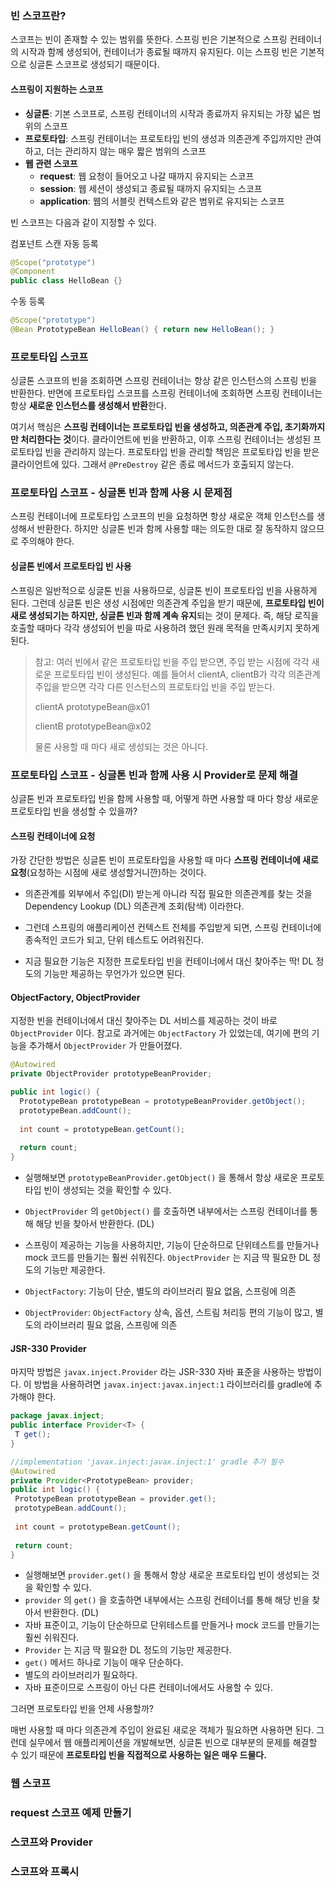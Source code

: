 ### 빈 스코프란?

스코프는 빈이 존재할 수 있는 범위를 뜻한다. 스프링 빈은 기본적으로 스프링 컨테이너의 시작과 함께 생성되어, 컨테이너가 종료될 때까지 유지된다. 이는 스프링 빈은 기본적으로 싱글톤 스코프로 생성되기 때문이다.



#### 스프링이 지원하는 스코프

- **싱글톤**: 기본 스코프로, 스프링 컨테이너의 시작과 종료까지 유지되는 가장 넓은 범위의 스코프
- **프로토타입**: 스프링 컨테이너는 프로토타입 빈의 생성과 의존관계 주입까지만 관여하고, 더는 관리하지 않는 매우 짧은 범위의 스코프
- **웹 관련 스코프**
  - **request**: 웹 요청이 들어오고 나갈 때까지 유지되는 스코프
  - **session**: 웹 세션이 생성되고 종료될 때까지 유지되는 스코프
  - **application**: 웹의 서블릿 컨텍스트와 같은 범위로 유지되는 스코프



빈 스코프는 다음과 같이 지정할 수 있다. 

컴포넌트 스캔 자동 등록 

``` java 
@Scope("prototype") 
@Component 
public class HelloBean {} 
```



수동 등록 

``` java
@Scope("prototype") 
@Bean PrototypeBean HelloBean() { return new HelloBean(); } 
```



### 프로토타입 스코프

싱글톤 스코프의 빈을 조회하면 스프링 컨테이너는 항상 같은 인스턴스의 스프링 빈을 반환한다. 반면에 프로토타입 스코프를 스프링 컨테이너에 조회하면 스프링 컨테이너는 항상 **새로운 인스턴스를 생성해서 반환**한다.



여기서 핵심은 **스프링 컨테이너는 프로토타입 빈을 생성하고, 의존관계 주입, 초기화까지만 처리한다는 것**이다. 클라이언트에 빈을 반환하고, 이후 스프링 컨테이너는 생성된 프로토타입 빈을 관리하지 않는다. 프로토타입 빈을 관리할 책임은 프로토타입 빈을 받은 클라이언트에 있다. 그래서 `@PreDestroy` 같은 종료 메서드가 호출되지 않는다.



### 프로토타입 스코프 - 싱글톤 빈과 함께 사용 시 문제점

스프링 컨테이너에 프로토타입 스코프의 빈을 요청하면 항상 새로운 객체 인스턴스를 생성해서 반환한다. 하지만 싱글톤 빈과 함께 사용할 때는 의도한 대로 잘 동작하지 않으므로 주의해야 한다.



#### 싱글톤 빈에서 프로토타입 빈 사용

스프링은 일반적으로 싱글톤 빈을 사용하므로, 싱글톤 빈이 프로토타입 빈을 사용하게 된다. 그런데 싱글톤 빈은 생성 시점에만 의존관계 주입을 받기 때문에, **프로토타입 빈이 새로 생성되기는 하지만, 싱글톤 빈과 함께 계속 유지**되는 것이 문제다. 즉, 해당 로직을 호출할 때마다 각각 생성되어 빈을 따로 사용하려 했던 원래 목적을 만족시키지 못하게 된다.



> 참고: 여러 빈에서 같은 프로토타입 빈을 주입 받으면, 주입 받는 시점에 각각 새로운 프로토타입 빈이 생성된다. 예를 들어서 clientA, clientB가 각각 의존관계 주입을 받으면 각각 다른 인스턴스의 프로토타입 빈을 주입 받는다.
>
> clientA prototypeBean@x01 
>
> clientB prototypeBean@x02 
>
> 물론 사용할 때 마다 새로 생성되는 것은 아니다.



### 프로토타입 스코프 - 싱글톤 빈과 함께 사용 시 Provider로 문제 해결

싱글톤 빈과 프로토타입 빈을 함께 사용할 때, 어떻게 하면 사용할 때 마다 항상 새로운 프로토타입 빈을 생성할 수 있을까?



#### 스프링 컨테이너에 요청

가장 간단한 방법은 싱글톤 빈이 프로토타입을 사용할 때 마다 **스프링 컨테이너에 새로 요청**(요청하는 시점에 새로 생성할거니깐)하는 것이다.



- 의존관계를 외부에서 주입(DI) 받는게 아니라 직접 필요한 의존관계를 찾는 것을 Dependency Lookup (DL) 의존관계 조회(탐색) 이라한다.

- 그런데 스프링의 애플리케이션 컨텍스트 전체를 주입받게 되면, 스프링 컨테이너에 종속적인 코드가 되고, 단위 테스트도 어려워진다. 
- 지금 필요한 기능은 지정한 프로토타입 빈을 컨테이너에서 대신 찾아주는 딱! DL 정도의 기능만 제공하는 무언가가 있으면 된다. 



#### ObjectFactory, ObjectProvider

지정한 빈을 컨테이너에서 대신 찾아주는 DL 서비스를 제공하는 것이 바로 `ObjectProvider` 이다. 참고로 과거에는 `ObjectFactory` 가 있었는데, 여기에 편의 기능을 추가해서 `ObjectProvider` 가 만들어졌다.



``` java
@Autowired 
private ObjectProvider prototypeBeanProvider; 

public int logic() { 
  PrototypeBean prototypeBean = prototypeBeanProvider.getObject(); 
  prototypeBean.addCount();
  
  int count = prototypeBean.getCount(); 
  
  return count; 
}
```



- 실행해보면 `prototypeBeanProvider.getObject()` 을 통해서 항상 새로운 프로토타입 빈이 생성되는 것을 확인할 수 있다. 
- `ObjectProvider` 의 `getObject()` 를 호출하면 내부에서는 스프링 컨테이너를 통해 해당 빈을 찾아서 반환한다. (DL) 
- 스프링이 제공하는 기능을 사용하지만, 기능이 단순하므로 단위테스트를 만들거나 mock 코드를 만들기는 훨씬 쉬워진다. `ObjectProvider` 는 지금 딱 필요한 DL 정도의 기능만 제공한다.





- `ObjectFactory`: 기능이 단순, 별도의 라이브러리 필요 없음, 스프링에 의존 

- `ObjectProvider`: `ObjectFactory` 상속, 옵션, 스트림 처리등 편의 기능이 많고, 별도의 라이브러리 필요 없음, 스프링에 의존



#### JSR-330 Provider

마지막 방법은 `javax.inject.Provider` 라는 JSR-330 자바 표준을 사용하는 방법이다. 이 방법을 사용하려면 `javax.inject:javax.inject:1` 라이브러리를 gradle에 추가해야 한다.



``` java
package javax.inject;
public interface Provider<T> {
 T get();
}
```



``` java
//implementation 'javax.inject:javax.inject:1' gradle 추가 필수
@Autowired
private Provider<PrototypeBean> provider;
public int logic() {
 PrototypeBean prototypeBean = provider.get();
 prototypeBean.addCount();
  
 int count = prototypeBean.getCount();
  
 return count;
}
```



- 실행해보면 `provider.get()` 을 통해서 항상 새로운 프로토타입 빈이 생성되는 것을 확인할 수 있다. 
- `provider` 의 `get()` 을 호출하면 내부에서는 스프링 컨테이너를 통해 해당 빈을 찾아서 반환한다. (DL) 
- 자바 표준이고, 기능이 단순하므로 단위테스트를 만들거나 mock 코드를 만들기는 훨씬 쉬워진다. 
- `Provider` 는 지금 딱 필요한 DL 정도의 기능만 제공한다.
- `get()` 메서드 하나로 기능이 매우 단순하다. 
- 별도의 라이브러리가 필요하다. 
- 자바 표준이므로 스프링이 아닌 다른 컨테이너에서도 사용할 수 있다.



그러면 프로토타입 빈을 언제 사용할까? 

매번 사용할 때 마다 의존관계 주입이 완료된 새로운 객체가 필요하면 사용하면 된다. 그런데 실무에서 웹 애플리케이션을 개발해보면, 싱글톤 빈으로 대부분의 문제를 해결할 수 있기 때문에 **프로토타입 빈을 직접적으로 사용하는 일은 매우 드물다.**



### 웹 스코프





### request 스코프 예제 만들기





### 스코프와 Provider





### 스코프와 프록시





